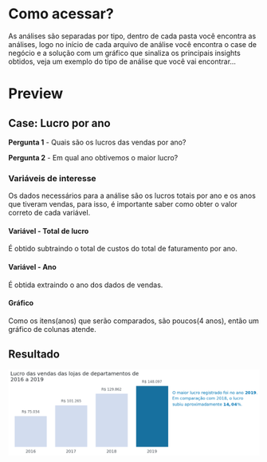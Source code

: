 # Como acessar?
As análises são separadas por tipo, dentro de cada pasta você encontra as análises, logo no início de cada arquivo de análise você encontra o case de negócio e a solução com um gráfico que sinaliza os principais insights obtidos, veja um exemplo do tipo de análise que você vai encontrar...

# Preview
## Case: Lucro por ano

**Pergunta 1** - Quais são os lucros das vendas por ano?

**Pergunta 2** - Em qual ano obtivemos o maior lucro?

### Variáveis de interesse
Os dados necessários para a análise são os lucros totais por ano e os anos que tiveram vendas, para isso, é importante saber como obter o valor correto de cada variável.

#### Variável - Total de lucro
É obtido subtraindo o total de custos do total de faturamento por ano.

#### Variável - Ano
É obtida extraindo o ano dos dados de vendas.

#### Gráfico
Como os itens(anos) que serão comparados, são poucos(4 anos), então um gráfico de colunas atende.

## Resultado
![Alt text](imagens/download.png)
